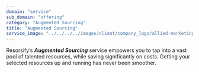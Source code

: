 ```yaml
---
domain: "service"
sub_domain: "offering"
category: "Augmented Sourcing"
title: "Augmented Sourcing"
service_image: "../../../../images/client/company_logo/allied-marketing.png"
---
```


Resorsify’s ***Augmented Sourcing*** service empowers you to tap into a vast pool of talented resources, while saving significantly on costs.
Getting your selected resources up and running has never been smoother.
